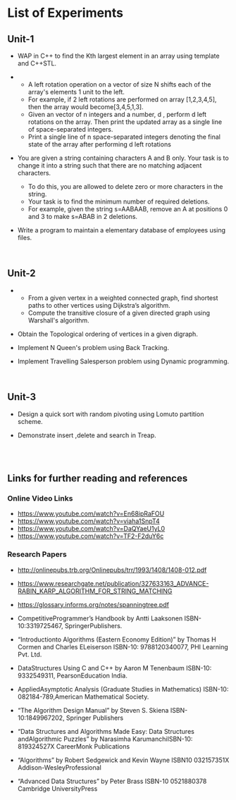 # List of Experiments

## Unit-1

- WAP in C++ to find the Kth largest element in an array using template and C++STL.

-  
  - A left rotation operation on a vector of size N shifts each of the array's elements 1 unit to the left.
  - For example, if 2 left rotations are performed on array [1,2,3,4,5], then the array would become[3,4,5,1,3].  
  - Given an vector of n integers and a number, d , perform d left rotations on the array. Then print the updated array as a single line of space-separated integers.  
  - Print a single line of n space-separated integers denoting the final state of the array after performing d left rotations

- You are given a string containing characters A and B only. Your task is to change it into a string such that there are no matching adjacent characters.  
  - To do this, you are allowed to delete zero or more characters in the string.  
  - Your task is to find the minimum number of required deletions.  
  - For example, given the string s=AABAAB, remove an A at positions 0 and 3 to make s=ABAB in 2 deletions.

- Write a program to maintain a elementary database of employees using files.

</br>  

## Unit-2

-
  - From a given vertex in a weighted connected graph, find shortest paths to other vertices using Dijkstra’s algorithm.  
  - Compute the transitive closure of a given directed graph using Warshall's algorithm.

- Obtain the Topological ordering of vertices in a given digraph.

- Implement N Queen's problem using Back Tracking.

- Implement Travelling Salesperson problem using Dynamic programming.

</br>  

## Unit-3

- Design a quick sort with random pivoting using Lomuto partition scheme.

- Demonstrate insert ,delete and search in Treap.

</br>  
</br>  

## Links for further reading and references

### Online Video Links

- <https://www.youtube.com/watch?v=En68ipRaFOU>
- <https://www.youtube.com/watch?v=viaha1SnpT4>
- <https://www.youtube.com/watch?v=DaQYaeU1yL0>
- <https://www.youtube.com/watch?v=TF2-F2duY6c>

### Research Papers

- <http://onlinepubs.trb.org/Onlinepubs/trr/1993/1408/1408-012.pdf>
- <https://www.researchgate.net/publication/327633163_ADVANCE-RABIN_KARP_ALGORITHM_FOR_STRING_MATCHING>
- <https://glossary.informs.org/notes/spanningtree.pdf>

- CompetitiveProgrammer’s Handbook by Antti Laaksonen ISBN-10:3319725467, SpringerPublishers.

- “Introductionto Algorithms (Eastern Economy Edition)” by Thomas H Cormen and Charles ELeiserson ISBN-10: 9788120340077, PHI Learning Pvt. Ltd.

- DataStructures Using C and C++ by Aaron M Tenenbaum ISBN-10: 9332549311, PearsonEducation India.

- AppliedAsymptotic Analysis (Graduate Studies in Mathematics) ISBN-10: 082184-789,American Mathematical Society.

- “The Algorithm Design Manual” by Steven S. Skiena ISBN-10:1849967202, Springer Publishers

- “Data Structures and Algorithms Made Easy: Data Structures andAlgorithmic Puzzles” by Narasimha KarumanchiISBN-10: ‎819324527X CareerMonk Publications

- “Algorithms” by Robert Sedgewick and Kevin Wayne ISBN10 032157351X Addison-WesleyProfessional

- “Advanced Data Structures” by Peter Brass ISBN-10 0521880378 Cambridge UniversityPress
